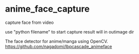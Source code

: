 # anime_face_capture
capture face from video

use "python filename" to start capture result will in outimage dir

The face detector for anime/manga using OpenCV.
https://github.com/nagadomi/lbpcascade_animeface

